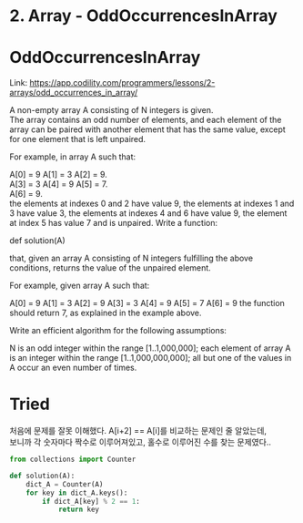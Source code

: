 # 2. Array - OddOccurrencesInArray


# OddOccurrencesInArray

Link: https://app.codility.com/programmers/lessons/2-arrays/odd_occurrences_in_array/

A non-empty array A consisting of N integers is given.  
The array contains an odd number of elements, and each element of the array can be paired with another element that has the same value, except for one element that is left unpaired.

For example, in array A such that:  

  A[0] = 9  A[1] = 3  A[2] = 9.  
  A[3] = 3  A[4] = 9  A[5] = 7.  
  A[6] = 9.  
the elements at indexes 0 and 2 have value 9,
the elements at indexes 1 and 3 have value 3,
the elements at indexes 4 and 6 have value 9,
the element at index 5 has value 7 and is unpaired.
Write a function:

def solution(A)

that, given an array A consisting of N integers fulfilling the above conditions, returns the value of the unpaired element.

For example, given array A such that:

  A[0] = 9  A[1] = 3  A[2] = 9
  A[3] = 3  A[4] = 9  A[5] = 7
  A[6] = 9
the function should return 7, as explained in the example above.

Write an efficient algorithm for the following assumptions:

N is an odd integer within the range [1..1,000,000];
each element of array A is an integer within the range [1..1,000,000,000];
all but one of the values in A occur an even number of times.

# Tried

처음에 문제를 잘못 이해했다. A\[i+2\] == A\[i\]를 비교하는 문제인 줄 알았는데,  
보니까 각 숫자마다 짝수로 이루어져있고, 홀수로 이루어진 수를 찾는 문제였다..  

```python
from collections import Counter

def solution(A):
    dict_A = Counter(A)
    for key in dict_A.keys():
        if dict_A[key] % 2 == 1:
            return key
```

